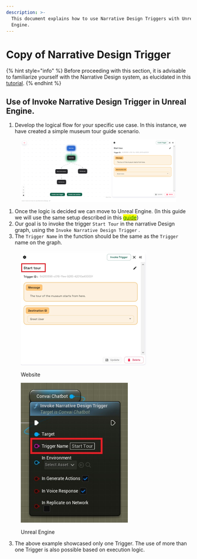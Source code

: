 ```yaml
---
description: >-
  This document explains how to use Narrative Design Triggers with Unreal
  Engine.
---
```


# Copy of Narrative Design Trigger

{% hint style="info" %}
Before proceeding with this section, it is advisable to familiarize yourself with the Narrative Design system, as elucidated in this [tutorial](https://youtu.be/C0JdmBTmZ9g?si=dImNu2-fBwKW1Frx).
{% endhint %}

## Use of Invoke Narrative Design Trigger in Unreal Engine.&#x20;

1. Develop the logical flow for your specific use case. In this instance, we have created a simple museum tour guide scenario.

<figure><img src="../../.gitbook/assets/image (347).png" alt=""><figcaption></figcaption></figure>

1. Once the logic is decided we can move to Unreal Engine. (In this guide we will use the same setup described in this [<mark style="color:green;">guide</mark>](guides/event-aware-convai-characters.md))
2. Our goal is to invoke the trigger `Start Tour` in the narrative Design graph, using the `Invoke Narrative Design Trigger` .
3. The `Trigger Name` in  the function should be the same as  the `Trigger` name on the graph.

<div align="left">

<figure><img src="../../.gitbook/assets/websiteTrigger (2).jpg" alt="" width="343"><figcaption><p>Website</p></figcaption></figure>

 

<figure><img src="../../.gitbook/assets/UE Trigger (2).jpg" alt=""><figcaption><p>Unreal Engine</p></figcaption></figure>

</div>

3. The above example showcased only one Trigger. The use of more than one Trigger is also possible based on execution logic.&#x20;

